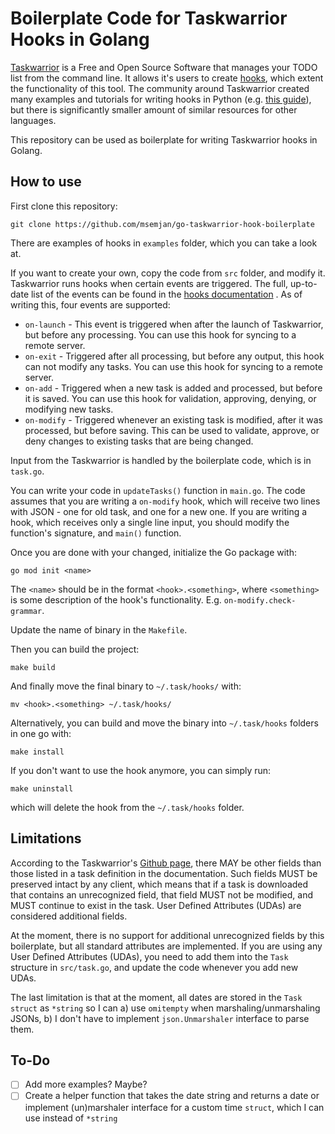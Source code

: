 # Boilerplate Code for Taskwarrior Hooks in Golang

[Taskwarrior](https://taskwarrior.org/) is a Free and Open Source Software that manages your TODO list from the command line. It allows it's users to create [hooks](https://taskwarrior.org/docs/hooks), which extent the functionality of this tool. The community around Taskwarrior created many examples and tutorials for writing hooks in Python (e.g. [this guide](https://taskwarrior.org/docs/hooks_guide/)), but there is significantly smaller amount of similar resources for other languages.

This repository can be used as boilerplate for writing Taskwarrior hooks in Golang. 

## How to use

First clone this repository:
```
git clone https://github.com/msemjan/go-taskwarrior-hook-boilerplate
```

There are examples of hooks in `examples` folder, which you can take a look at.

If you want to create your own, copy the code from `src` folder, and modify it. Taskwarrior runs hooks when certain events are triggered. The full, up-to-date list of the events can be found in the [hooks documentation](https://taskwarrior.org/docs/hooks) . As of writing this, four events are supported:
- `on-launch` - This event is triggered when after the launch of Taskwarrior, but before any processing. You can use this hook for syncing to a remote server.
- `on-exit` - Triggered after all processing, but before any output, this hook can not modify any tasks. You can use this hook for syncing to a remote server.
- `on-add` - Triggered when a new task is added and processed, but before it is saved. You can use this hook for validation, approving, denying, or modifying new tasks.
- `on-modify` - Triggered whenever an existing task is modified, after it was processed, but before saving. This can be used to validate, approve, or deny changes to existing tasks that are being changed.

Input from the Taskwarrior is handled by the boilerplate code, which is in `task.go`. 

You can write your code in `updateTasks()` function in `main.go`. The code assumes that you are writing a `on-modify` hook, which will receive two lines with JSON - one for old task, and one for a new one. If you are writing a hook, which receives only a single line input, you should modify the function's signature, and `main()` function.

Once you are done with your changed, initialize the Go package with:
```
go mod init <name>
```

The `<name>` should be in the format `<hook>.<something>`, where `<something>` is some description of the hook's functionality. E.g. `on-modify.check-grammar`.

Update the name of binary in the `Makefile`.

Then you can build the project:
```
make build
```

And finally move the final binary to `~/.task/hooks/` with:
```
mv <hook>.<something> ~/.task/hooks/
```

Alternatively, you can build and move the binary into `~/.task/hooks` folders in one go with:
```
make install
```

If you don't want to use the hook anymore, you can simply run:
```
make uninstall
```
which will delete the hook from the `~/.task/hooks` folder.

## Limitations

According to the Taskwarrior's [Github page](https://github.com/GothenburgBitFactory/taskwarrior/blob/develop/docs/rfcs/task.md), there MAY be other fields than those listed in a task definition in the documentation. Such fields MUST be preserved intact by any client, which means that if a task is downloaded that contains an unrecognized field, that field MUST not be modified, and MUST continue to exist in the task. User Defined Attributes (UDAs) are considered additional fields.

At the moment, there is no support for additional unrecognized fields by this boilerplate, but all standard attributes are implemented. If you are using any User Defined Attributes (UDAs), you need to add them into the `Task` structure in `src/task.go`, and update the code whenever you add new UDAs.

The last limitation is that at the moment, all dates are stored in the `Task struct` as `*string` so I can a) use `omitempty` when marshaling/unmarshaling JSONs, b) I don't have to implement `json.Unmarshaler` interface to parse them. 

## To-Do

- [ ] Add more examples? Maybe?
- [ ] Create a helper function that takes the date string and returns a date or implement (un)marshaler interface for a custom time `struct`, which I can use instead of `*string`
